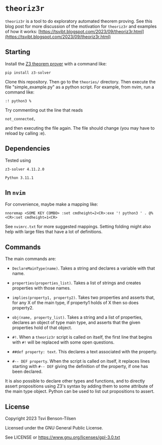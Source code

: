 
# ```theoriz3r```


```theoriz3r``` is a tool to do exploratory automated theorem proving. See this blog post for more discussion of the motivation for ```theoriz3r``` and examples of how it works: [https://tsvibt.blogspot.com/2023/09/theoriz3r.html](https://tsvibt.blogspot.com/2023/09/theoriz3r.html)

## Starting

Install the [Z3 theorem prover](https://pypi.org/project/z3-solver/) with a command like:

```pip install z3-solver```

Clone this repository. Then go to the ```theories/``` directory. Then execute the file "simple_example.py" as a python script. For example, from nvim, run a command like:

```:! python3 %```

Try commenting out the line that reads 

```not_connected,```

and then executing the file again. The file should change (you may have to reload by calling :e). 


## Dependencies

Tested using

```z3-solver 4.11.2.0```

```Python 3.11.1```

## In ```nvim```

For convenience, maybe make a mapping like:

```nnoremap <SOME KEY COMBO> :set cmdheight=2<CR>:exe '! python3 ' . @%<CR>:set cmdheight=1<CR>```

See ```nvimrc.txt``` for more suggested mappings. Setting folding might also help with large files that have a lot of definitions.

## Commands 

The main commands are:

* ```DeclareMainType(name)```. Takes a string and declares a variable with that name. 

* ```properties(properties_list)```. Takes a list of strings and creates properties with those names. 

* ```implies(property1, property2)```. Takes two properties and asserts that, for any X of the main type, if property1 holds of X then so does property2.

* ```obj(name, property_list)```. Takes a string and a list of properties, declares an object of type main type, and asserts that the given properties hold of that object. 

* ```#!```. When a ```theoriz3r``` script is called on itself, the first line that begins with ```#!``` will be replaced with some open questions.

* ```##def property: text```. This declares a text associated with the property. 

* ```#-- DEF property```. When the script is called on itself, it replaces lines starting with ```#-- DEF``` giving the definition of the property, if one has been declared. 

It is also possible to declare other types and functions, and to directly assert propositions using Z3's syntax by adding them to some attribute of the main type object. Python can be used to list out propositions to assert. 

## License

Copyright 2023 Tsvi Benson-Tilsen

Licensed under the GNU General Public License. 

See LICENSE or https://www.gnu.org/licenses/gpl-3.0.txt






